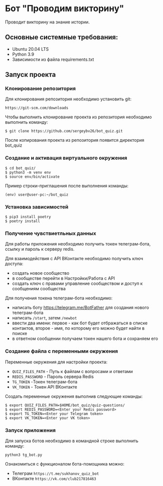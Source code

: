 # Бот "Проводим викторину"
Проводит викторину на знание истории.
## Основные системные требования:
* Ubuntu 20.04 LTS
* Python 3.9
* Зависимости из файла requirements.txt

## Запуск проекта
### Клонирование репозитория
Для клонирования репозитория необходимо установить git:
```shell
https://git-scm.com/downloads
```
Чтобы выполнить клонирование проекта из репозитория необходимо выполнить команду:
```shell
$ git clone https://github.com/sergeybv26/bot_quiz.git
```
После копирования проекта из репозитория появится директория bot_quiz

### Создание и активация виртуального окружения
```shell
$ cd bot_quiz/
$ python3 -m venv env
$ source env/bin/activate
```
Пример строки-приглашения после выполнения команды:
```shell
(env) user@user-pc:~/bot_quiz
```
### Установка зависимостей
```shell
$ pip3 install poetry
$ poetry install
```

### Получение чувствиетльных данных
Для работы приложения необходимо получить токен телеграм-бота, ссылку и пароль к серверу redis.

Для взаимодействия с API ВКонтакте необходимо получить ключ доступа:
* создать новое сообщество
* в сообществе перейти в Настройки/Работа с API
* создать ключ с правами управление сообществом и доступ к сообщениям сообщества

Для получения токена телеграм-бота необходимо:
* написать боту https://telegram.me/BotFather для создания нового телеграм-бота
* написать ```/start```, затем ```/newbot```
* ввести два имени: первое - как бот будет отбражаться в списке контактов, второе - имя, по которому его можно будет найти в поиске
* в ответном сообщении получаем токен нашего бота и сохраняем его

### Создание файла с переменными окружения
Переменные окружения для настройки проекта:
* ```QUIZ_FILES_PATH``` - Путь к файлам с вопросами и ответами
* ```REDIS_PASSWORD``` - Пароль сервера Redis
* ```TG_TOKEN``` -Токен телеграм-бота
* ```VK_TOKEN``` - Токен API ВКонтакте

Создать переменные окружения выполнив следующие команды:
```shell
$ export QUIZ_FILES_PATH=$HOME/bot_quiz/quiz-questions/
$ export REDIS_PASSWORD=<Enter your Redis password>
$ export TG_TOKEN=<Enter your Telegram token>
$ export VK_TOKEN=<Enter your VK token>
```

### Запуск приложения

Для запуска ботов необходимо в командной строке выполнить команду:
```shell
python3 tg_bot.py
```

Ознакомиться с функционалом бота-помощника можно:
* Телеграм ```https://t.me/sukhanov_quiz_bot```
* ВКонтакте ```https://vk.com/club217816463```
